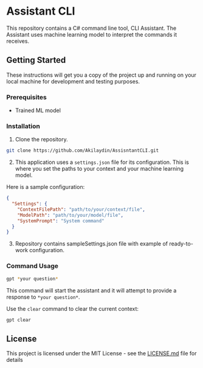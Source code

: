 # Assistant CLI

This repository contains a C# command line tool, CLI Assistant. The Assistant uses machine learning model to interpret the commands it receives.

## Getting Started

These instructions will get you a copy of the project up and running on your local machine for development and testing purposes.

### Prerequisites

- Trained ML model

### Installation

1. Clone the repository.
```bash
git clone https://github.com/Akilaydin/AssisntantCLI.git
```
2. This application uses a `settings.json` file for its configuration. This is where you set the paths to your context and your machine learning model.

Here is a sample configuration:

```json
{
  "Settings": {
    "ContextFilePath": "path/to/your/context/file",
    "ModelPath": "path/to/your/model/file",
    "SystemPrompt": "System command"
  }
}
```
3. Repository contains sampleSettings.json file with example of ready-to-work configuration.

### Command Usage 

```bash
gpt *your question*
```
This command will start the assistant and it will attempt to provide a response to `*your question*`. 

Use the `clear` command to clear the current context:

```bash
gpt clear
```

## License

This project is licensed under the MIT License - see the [LICENSE.md](LICENSE.md) file for details
